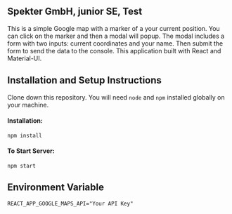 ## Spekter GmbH, junior SE, Test

This is a simple Google map with a marker of a your current position. You can click on the marker and then a modal will popup. The modal includes a form with two inputs: current coordinates and your name. Then submit the form to send the data to the console. This application built with React and Material-UI.

## Installation and Setup Instructions

Clone down this repository. You will need `node` and `npm` installed globally on your machine.

#### Installation:

`npm install`

#### To Start Server:

`npm start`

## Environment Variable

`REACT_APP_GOOGLE_MAPS_API="Your API Key"`

